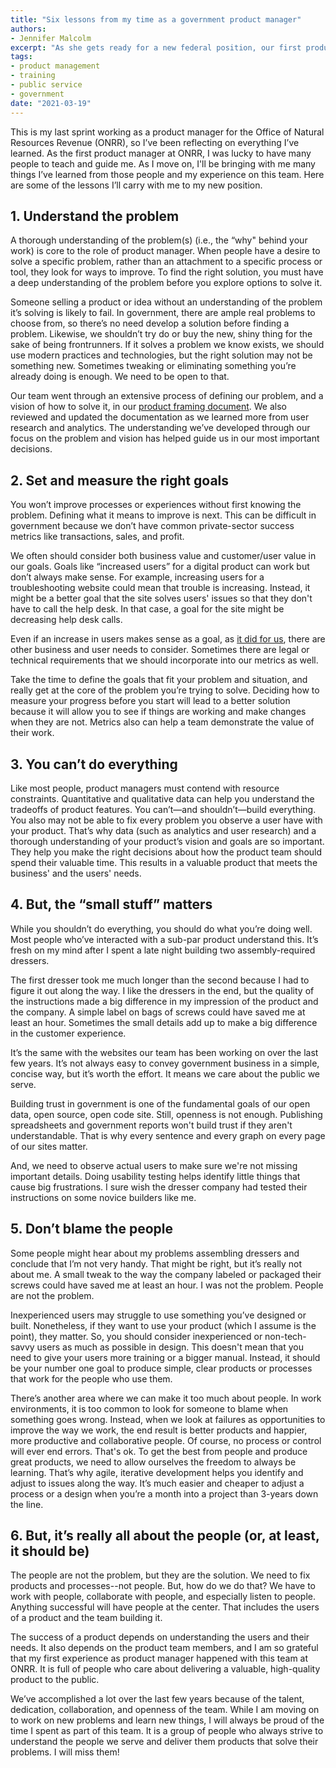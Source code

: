 ```yaml
---
title: "Six lessons from my time as a government product manager"
authors:
- Jennifer Malcolm
excerpt: "As she gets ready for a new federal position, our first product manager reflects on all she has learned from her time on this team."
tags:
- product management
- training
- public service
- government
date: "2021-03-19"
---
```


This is my last sprint working as a product manager for the Office of Natural Resources Revenue (ONRR), so I’ve been reflecting on everything I’ve learned. As the first product manager at ONRR, I was lucky to have many people to teach and guide me. As I move on, I'll be bringing with me many things I’ve learned from those people and my experience on this team. Here are some of the lessons I’ll carry with me to my new position.

## 1. Understand the problem

A thorough understanding of the problem(s) (i.e., the “why" behind your work) is core to the role of product manager. When people have a desire to solve a specific problem, rather than an attachment to a specific process or tool, they look for ways to improve. To find the right solution, you must have a deep understanding of the problem before you explore options to solve it.

Someone selling a product or idea without an understanding of the problem it’s solving is likely to fail. In government, there are ample real problems to choose from, so there’s no need develop a solution before finding a problem. Likewise, we shouldn’t try do or buy the new, shiny thing for the sake of being frontrunners. If it solves a problem we know exists, we should use modern practices and technologies, but the right solution may not be something new. Sometimes tweaking or eliminating something you’re already doing is enough. We need to be open to that.

Our team went through an extensive process of defining our problem, and a vision of how to solve it, in our [product framing document](https://github.com/ONRR/nrrd/wiki/Product-framing). We also reviewed and updated the documentation as we learned more from user research and analytics. The understanding we’ve developed through our focus on the problem and vision has helped guide us in our most important decisions.

## 2. Set and measure the right goals

You won’t improve processes or experiences without first knowing the problem. Defining what it means to improve is next. This can be difficult in government because we don’t have common private-sector success metrics like transactions, sales, and profit.

We often should consider both business value and customer/user value in our goals. Goals like “increased users” for a digital product can work but don’t always make sense. For example, increasing users for a troubleshooting website could mean that trouble is increasing. Instead, it might be a better goal that the site solves users' issues so that they don't have to call the help desk. In that case, a goal for the site might be decreasing help desk calls.

Even if an increase in users makes sense as a goal, as [it did for us](https://github.com/ONRR/nrrd/wiki/Goals-and-metrics), there are other business and user needs to consider. Sometimes there are legal or technical requirements that we should incorporate into our metrics as well.

Take the time to define the goals that fit your problem and situation, and really get at the core of the problem you’re trying to solve. Deciding how to measure your progress before you start will lead to a better solution because it will allow you to see if things are working and make changes when they are not. Metrics also can help a team demonstrate the value of their work.

## 3. You can’t do everything

Like most people, product managers must contend with resource constraints. Quantitative and qualitative data can help you understand the tradeoffs of product features. You can’t—and shouldn’t—build everything. You also may not be able to fix every problem you observe a user have with your product. That’s why data (such as analytics and user research) and a thorough understanding of your product’s vision and goals are so important. They help you make the right decisions about how the product team should spend their valuable time. This results in a valuable product that meets the business' and the users' needs.

## 4. But, the “small stuff” matters

While you shouldn’t do everything, you should do what you’re doing well. Most people who’ve interacted with a sub-par product understand this. It’s fresh on my mind after I spent a late night building two assembly-required dressers.

The first dresser took me much longer than the second because I had to figure it out along the way. I like the dressers in the end, but the quality of the instructions made a big difference in my impression of the product and the company. A simple label on bags of screws could have saved me at least an hour. Sometimes the small details add up to make a big difference in the customer experience.

It’s the same with the websites our team has been working on over the last few years. It’s not always easy to convey government business in a simple, concise way, but it’s worth the effort. It means we care about the public we serve.

Building trust in government is one of the fundamental goals of our open data, open source, open code site. Still, openness is not enough. Publishing spreadsheets and government reports won't build trust if they aren't understandable. That is why every sentence and every graph on every page of our sites matter.

And, we need to observe actual users to make sure we're not missing important details. Doing usability testing helps identify little things that cause big frustrations. I sure wish the dresser company had tested their instructions on some novice builders like me.

## 5. Don’t blame the people

Some people might hear about my problems assembling dressers and conclude that I’m not very handy. That might be right, but it’s really not about me. A small tweak to the way the company labeled or packaged their screws could have saved me at least an hour. I was not the problem. People are not the problem.

Inexperienced users may struggle to use something you’ve designed or built. Nonetheless, if they want to use your product (which I assume is the point), they matter. So, you should consider inexperienced or non-tech-savvy users as much as possible in design. This doesn't mean that you need to give your users more training or a bigger manual. Instead, it should be your number one goal to produce simple, clear products or processes that work for the people who use them.

There’s another area where we can make it too much about people. In work environments, it is too common to look for someone to blame when something goes wrong. Instead, when we look at failures as opportunities to improve the way we work, the end result is better products and happier, more productive and collaborative people. Of course, no process or control will ever end errors. That's ok. To get the best from people and produce great products, we need to allow ourselves the freedom to always be learning. That’s why agile, iterative development helps you identify and adjust to issues along the way. It’s much easier and cheaper to adjust a process or a design when you’re a month into a project than 3-years down the line.

## 6. But, it’s really all about the people (or, at least, it should be)

The people are not the problem, but they are the solution. We need to fix products and processes--not people. But, how do we do that? We have to work with people, collaborate with people, and especially listen to people. Anything successful will have people at the center. That includes the users of a product and the team building it.

The success of a product depends on understanding the users and their needs. It also depends on the product team members, and I am so grateful that my first experience as product manager happened with this team at ONRR. It is full of people who care about delivering a valuable, high-quality product to the public.

We’ve accomplished a lot over the last few years because of the talent, dedication, collaboration, and openness of the team. While I am moving on to work on new problems and learn new things, I will always be proud of the time I spent as part of this team. It is a group of people who always strive to understand the people we serve and deliver them products that solve their problems. I will miss them!

